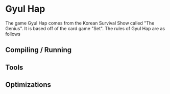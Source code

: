 # Gyul Hap
The game Gyul Hap comes from the Korean Survival Show called "The Genius". It is based off of the card game "Set". The rules of Gyul Hap are as follows


## Compiling / Running
## Tools
## Optimizations